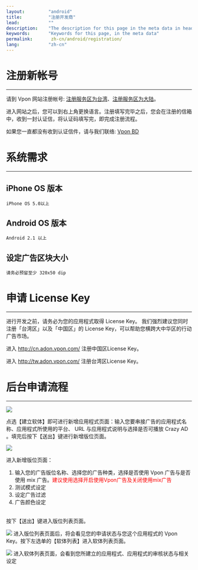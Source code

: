 ```yaml
---
layout:         "android"
title:          "注册开发商"
lead:           ""
description:    "The description for this page in the meta data in header."
keywords:       "Keywords for this page, in the meta data"
permalink:       zh-cn/android/registration/
lang:           "zh-cn"
---
```


# 注册新帐号
---

请到 Vpon 网站注册帐号: [注册服务区为台湾]、[注册服务区为大陆]。

进入网站之后，您可以到右上角更换语言。注册填写完毕之后，您会在注册的信箱中，收到一封认证信，将认证码填写完，即完成注册流程。

如果您一直都没有收到认证信件，请与我们联络: [Vpon BD][5]

# 系统需求
---

## iPhone OS 版本

`iPhone OS 5.0以上`

## Android OS 版本

`Android 2.1 以上`

## 设定广告区块大小

`请务必预留至少 320x50 dip`


# 申请 License Key
---
进行开发之前，请务必为您的应用程式取得 License Key。
我们强烈建议您同时注册「台湾区」以及「中国区」的 License
Key，可以帮助您横跨大中华区的行动广告市场。

进入 <http://cn.adon.vpon.com/> 注册中国区License Key。

进入 <http://tw.adon.vpon.com/> 注册台湾区License Key。

# 后台申请流程
---
![][0]

点选【建立软体】即可进行新增应用程式页面：输入您要串接广告的应用程式名称、应用程式所使用的平台、
URL 与应用程式说明与选择是否可播放 Crazy AD
。填完后按下【送出】键进行新增版位页面。

 ![][1]

进入新增版位页面：

1.  输入您的广告版位名称、选择您的广告种类，选择是否使用 Vpon 广告与是否使用 mix 广告。<font color="red">建议使用选择开启使用Vpon广告及关闭使用mix广告</font>
2.  测试模式设定
3.  设定广告过滤
4.  广告颜色设定
<br>
按下【送出】键进入版位列表页面。

 ![][2]
进入版位列表页面后，将会看见您的申请状态与您这个应用程式的 Vpon Key。按下左选单的【软体列表】进入软体列表页面。


 ![][3]
进入软体列表页面，会看到您所建立的应用程式、应用程式的审核状态与相关设定


  [注册服务区为台湾]: http://tw.pub.vpon.com/register.action
  [注册服务区为大陆]: http://cn.pub.vpon.com/register.action
  [0]: {{site.baseurl}}/assets/img/SDK400建立應用程式.jpeg
    [1]: {{site.baseurl}}/assets/img/SDK400新增版位.jpeg
    [2]: {{site.baseurl}}/assets/img/trandationchinesefrontserver3.png
    [3]: {{site.baseurl}}/assets/img/trandationchinesefrontserver4.png
    [5]: mailto:bd@vpon.com
